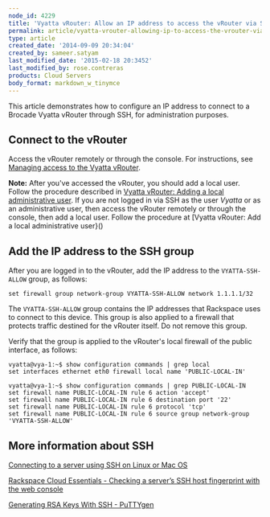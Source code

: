 ```yaml
---
node_id: 4229
title: 'Vyatta vRouter: Allow an IP address to access the vRouter via SSH'
permalink: article/vyatta-vrouter-allowing-ip-to-access-the-vrouter-via-ssh
type: article
created_date: '2014-09-09 20:34:04'
created_by: sameer.satyam
last_modified_date: '2015-02-18 20:3452'
last_modified_by: rose.contreras
products: Cloud Servers
body_format: markdown_w_tinymce
---
```


This article demonstrates how to configure an IP address to connect to a Brocade Vyatta vRouter through SSH, for administration purposes.

## Connect to the vRouter

Access the vRouter remotely or through the console. For instructions, see [Managing access to the Vyatta vRouter](https://www.rackspace.com/knowledge_center/article/managing-access-to-the-vyetta-router).

**Note:** After you've accessed the vRouter, you should add a local user. Follow the procedure described in [Vyatta vRouter: Adding a local administrative user](https://www.rackspace.com/knowledge_center/article/vyatta-vrouter-adding-a-local-administrative-user). If you are not logged in via SSH as the user *Vyatta* or as an administrative user, then access the vRouter remotely or through the console, then add a local user. Follow the procedure at [Vyatta vRouter: Add a local administrative user}()


## Add the IP address to the SSH group

After you are logged in to the vRouter, add the IP address to the <code>VYATTA-SSH-ALLOW</code> group, as follows:

    set firewall group network-group VYATTA-SSH-ALLOW network 1.1.1.1/32

The <code>VYATTA-SSH-ALLOW</code> group contains the IP addresses that Rackspace uses to connect to this device. This group is also applied to a firewall that protects traffic destined for the vRouter itself. Do not remove this group.

Verify that the group is applied to the vRouter's local firewall of the public interface, as follows:

    vyatta@vya-1:~$ show configuration commands | grep local
	set interfaces ethernet eth0 firewall local name 'PUBLIC-LOCAL-IN'

    vyatta@vya-1:~$ show configuration commands | grep PUBLIC-LOCAL-IN
	set firewall name PUBLIC-LOCAL-IN rule 6 action 'accept'
	set firewall name PUBLIC-LOCAL-IN rule 6 destination port '22'
	set firewall name PUBLIC-LOCAL-IN rule 6 protocol 'tcp'
	set firewall name PUBLIC-LOCAL-IN rule 6 source group network-group 'VYATTA-SSH-ALLOW'

## More information about SSH

[Connecting to a server using SSH on Linux or Mac OS](http://www.rackspace.com/knowledge_center/article/connecting-to-a-server-using-ssh-on-linux-or-mac-os)

[Rackspace Cloud Essentials - Checking a server’s SSH host fingerprint with the web console](http://www.rackspace.com/knowledge_center/article/rackspace-cloud-essentials-checking-a-server’s-ssh-host-fingerprint-with-the-web-console)

[Generating RSA Keys With SSH - PuTTYgen](http://www.rackspace.com/knowledge_center/article/generating-rsa-keys-with-ssh-puttygen)

<p>&nbsp;</p>
